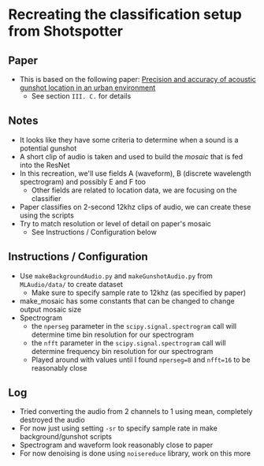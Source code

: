 # Recreating the classification setup from Shotspotter

## Paper
- This is based on the following paper:  [Precision and accuracy of acoustic gunshot location in an urban environment](https://arxiv.org/pdf/2108.07377)
    - See section `III. C.` for details


## Notes
- It looks like they have some criteria to determine when a sound is a potential gunshot
- A short clip of audio is taken and used to build the *mosaic* that is fed into the ResNet
- In this recreation, we'll use fields A (waveform), B (discrete wavelength spectrogram) and possibly E and F too
    - Other fields are related to location data, we are focusing on the classifier
- Paper classifies on 2-second 12khz clips of audio, we can create these using the scripts
- Try to match resolution or level of detail on paper's mosaic
    - See Instructions / Configuration below


## Instructions / Configuration
- Use `makeBackgroundAudio.py` and `makeGunshotAudio.py` from `MLAudio/data/` to create dataset
    - Make sure to specify sample rate to 12khz (as specified by paper)
- make_mosaic has some constants that can be changed to change output mosaic size
- Spectrogram 
    - the `nperseg` parameter in the `scipy.signal.spectrogram` call will determine time bin resolution for our spectrogram
    - the `nfft` parameter in the `scipy.signal.spectrogram` call will determine frequency bin resolution for our spectrogram
    - Played around with values until I found `nperseg=8` and `nfft=16` to be reasonably close


## Log
- Tried converting the audio from 2 channels to 1 using mean, completely destroyed the audio
- For now just using setting `-sr` to specify sample rate in make background/gunshot scripts
- Spectrogram and waveform look reasonably close to paper
- For now denoising is done using `noisereduce` library, work on this more